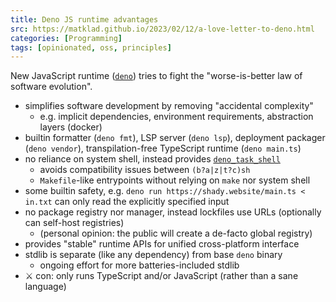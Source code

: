 ```yaml
---
title: Deno JS runtime advantages
src: https://matklad.github.io/2023/02/12/a-love-letter-to-deno.html
categories: [Programming]
tags: [opinionated, oss, principles]
---
```


New JavaScript runtime ([`deno`](https://github.com/denoland/deno)) tries to fight the "worse-is-better law of software evolution".

- simplifies software development by removing "accidental complexity"
  + e.g. implicit dependencies, environment requirements, abstraction layers (docker)
- builtin formatter (`deno fmt`), LSP server (`deno lsp`), deployment packager (`deno vendor`), transpilation-free TypeScript runtime (`deno main.ts`)
- no reliance on system shell, instead provides [`deno_task_shell`](https://github.com/denoland/deno_task_shell)
  + avoids compatibility issues between `(b?a|z|t?c)sh`
  + `Makefile`-like entrypoints without relying on `make` nor system shell
- some builtin safety, e.g. `deno run https://shady.website/main.ts < in.txt` can only read the explicitly specified input
- no package registry nor manager, instead lockfiles use URLs (optionally can self-host registries)
  + (personal opinion: the public will create a de-facto global registry)
- provides "stable" runtime APIs for unified cross-platform interface
- stdlib is separate (like any dependency) from base `deno` binary
  + ongoing effort for more batteries-included stdlib
- :crossed_swords: con: only runs TypeScript and/or JavaScript (rather than a sane language)
